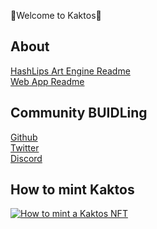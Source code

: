  🌵Welcome to Kaktos🌵

## About

[HashLips Art Engine Readme](https://github.com/HashLips/hashlips_art_engine#readme)
<br>
[Web App Readme](https://github.com/sallad4/CryptoKaktos/blob/main/NFT%20Web%20App/README.md)

## Community BUIDLing

[Github](https://github.com/sallad4/CryptoKaktos)
<br>
[Twitter](https://twitter.com/cryptokaktos)
<br>
[Discord](https://discord.gg/vZcxYxrz)

## How to mint Kaktos

[![How to mint a Kaktos NFT](https://user-images.githubusercontent.com/29550860/152877220-7264623f-c352-4c60-92c3-29de7a8cb839.png)](https://youtu.be/pRbArBgZrMg "KaktosDemo")
